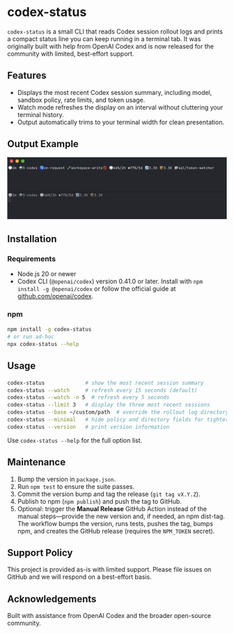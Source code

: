 # codex-status

`codex-status` is a small CLI that reads Codex session rollout logs and prints a compact status line you can keep running in a terminal tab. It was originally built with help from OpenAI Codex and is now released for the community with limited, best-effort support.

## Features
- Displays the most recent Codex session summary, including model, sandbox policy, rate limits, and token usage.
- Watch mode refreshes the display on an interval without cluttering your terminal history.
- Output automatically trims to your terminal width for clean presentation.

## Output Example

![codex-status output example](output-example.png)

## Installation

### Requirements
- Node.js 20 or newer
- Codex CLI (`@openai/codex`) version 0.41.0 or later. Install with `npm install -g @openai/codex` or follow the official guide at [github.com/openai/codex](https://github.com/openai/codex).

### npm
```bash
npm install -g codex-status
# or run ad-hoc
npx codex-status --help
```

## Usage
```bash
codex-status             # show the most recent session summary
codex-status --watch     # refresh every 15 seconds (default)
codex-status --watch -n 5  # refresh every 5 seconds
codex-status --limit 3   # display the three most recent sessions
codex-status --base ~/custom/path  # override the rollout log directory
codex-status --minimal   # hide policy and directory fields for tighter output
codex-status --version   # print version information
```
Use `codex-status --help` for the full option list.

## Maintenance
1. Bump the version in `package.json`.
2. Run `npm test` to ensure the suite passes.
3. Commit the version bump and tag the release (`git tag vX.Y.Z`).
4. Publish to npm (`npm publish`) and push the tag to GitHub.
5. Optional: trigger the **Manual Release** GitHub Action instead of the manual steps—provide the new version and, if needed, an npm dist-tag. The workflow bumps the version, runs tests, pushes the tag, bumps npm, and creates the GitHub release (requires the `NPM_TOKEN` secret).

## Support Policy
This project is provided as-is with limited support. Please file issues on GitHub and we will respond on a best-effort basis.

## Acknowledgements
Built with assistance from OpenAI Codex and the broader open-source community.

